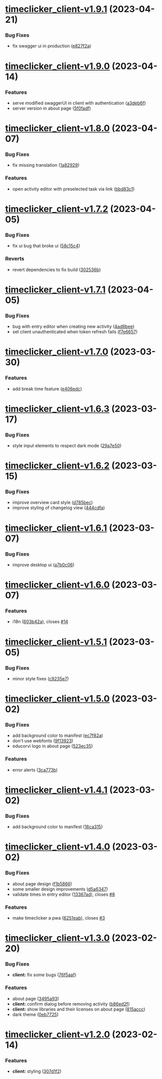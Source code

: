# [timeclicker_client-v1.9.1](https://github.com/educorvi/timeclicker/compare/timeclicker_client-v1.9.0...timeclicker_client-v1.9.1) (2023-04-21)


### Bug Fixes

* fix swagger ui in production ([e827f2a](https://github.com/educorvi/timeclicker/commit/e827f2a0aebcff6c61460ce56ec7f6334e8a7d5c))

# [timeclicker_client-v1.9.0](https://github.com/educorvi/timeclicker/compare/timeclicker_client-v1.8.0...timeclicker_client-v1.9.0) (2023-04-14)


### Features

* serve modified swaggerUI in client with authentication ([a3deb6f](https://github.com/educorvi/timeclicker/commit/a3deb6f0c6cfd5612a7f85014dbb582a206f7a31))
* server version in about page ([5f0fadf](https://github.com/educorvi/timeclicker/commit/5f0fadf3db1954147563138a6cf3bc19c574685f))

# [timeclicker_client-v1.8.0](https://github.com/educorvi/timeclicker/compare/timeclicker_client-v1.7.2...timeclicker_client-v1.8.0) (2023-04-07)


### Bug Fixes

* fix missing translation ([1a82929](https://github.com/educorvi/timeclicker/commit/1a82929c5e076865c780ae549281d45c926e4202))


### Features

* open activity editor with preselected task via link ([bbd83c1](https://github.com/educorvi/timeclicker/commit/bbd83c14806df228cbb46f5091aa2b71abdc3d74))

# [timeclicker_client-v1.7.2](https://github.com/educorvi/timeclicker/compare/timeclicker_client-v1.7.1...timeclicker_client-v1.7.2) (2023-04-05)


### Bug Fixes

* fix ui bug that broke ui ([58c15c4](https://github.com/educorvi/timeclicker/commit/58c15c42e1bca4d11d25579c65cb80349da924c8))


### Reverts

* revert dependencies to fix build ([302536b](https://github.com/educorvi/timeclicker/commit/302536be9469005bb25c1ad3f2318cf061e2e8cf))

# [timeclicker_client-v1.7.1](https://github.com/educorvi/timeclicker/compare/timeclicker_client-v1.7.0...timeclicker_client-v1.7.1) (2023-04-05)


### Bug Fixes

* bug with entry editor when creating new activity ([4ad8bee](https://github.com/educorvi/timeclicker/commit/4ad8bee72fca375698a3c067daedbe8a61e67eb1))
* set client unauthenticated when token refresh fails ([f7e6657](https://github.com/educorvi/timeclicker/commit/f7e6657183ddee878aa060d36773b247c18136d0))

# [timeclicker_client-v1.7.0](https://github.com/educorvi/timeclicker/compare/timeclicker_client-v1.6.3...timeclicker_client-v1.7.0) (2023-03-30)


### Features

* add break time feature ([e406edc](https://github.com/educorvi/timeclicker/commit/e406edc65ad01ffae01e858309ebf83d3496535b))

# [timeclicker_client-v1.6.3](https://github.com/educorvi/timeclicker/compare/timeclicker_client-v1.6.2...timeclicker_client-v1.6.3) (2023-03-17)


### Bug Fixes

* style input elements to respect dark mode ([29a7e50](https://github.com/educorvi/timeclicker/commit/29a7e50fbd22af1759db04dda47bf5606e705700))

# [timeclicker_client-v1.6.2](https://github.com/educorvi/timeclicker/compare/timeclicker_client-v1.6.1...timeclicker_client-v1.6.2) (2023-03-15)


### Bug Fixes

* improve overview card style ([d785bec](https://github.com/educorvi/timeclicker/commit/d785becbb05aaeaea3fffce8cf2435df7f4db27f))
* improve styling of changelog view ([444cdfa](https://github.com/educorvi/timeclicker/commit/444cdfad8767d5f9cf8346b5da08fcb870869c7b))

# [timeclicker_client-v1.6.1](https://github.com/educorvi/timeclicker/compare/timeclicker_client-v1.6.0...timeclicker_client-v1.6.1) (2023-03-07)


### Bug Fixes

* improve desktop ui ([a7b0c06](https://github.com/educorvi/timeclicker/commit/a7b0c067a36b838eb11af724466d4378ea4522ce))

# [timeclicker_client-v1.6.0](https://github.com/educorvi/timeclicker/compare/timeclicker_client-v1.5.1...timeclicker_client-v1.6.0) (2023-03-07)


### Features

* i18n ([603b42a](https://github.com/educorvi/timeclicker/commit/603b42a31c0da8b8d7851ee6573236c2d9a8fe43)), closes [#14](https://github.com/educorvi/timeclicker/issues/14)

# [timeclicker_client-v1.5.1](https://github.com/educorvi/timeclicker/compare/timeclicker_client-v1.5.0...timeclicker_client-v1.5.1) (2023-03-05)


### Bug Fixes

* minor style fixes ([c9235e7](https://github.com/educorvi/timeclicker/commit/c9235e752d23f92c0c4ee02d43a5ed952a31ee0d))

# [timeclicker_client-v1.5.0](https://github.com/educorvi/timeclicker/compare/timeclicker_client-v1.4.1...timeclicker_client-v1.5.0) (2023-03-02)


### Bug Fixes

* add background color to manifest ([ec7f82a](https://github.com/educorvi/timeclicker/commit/ec7f82a1914cc5a6e52068412df70545084865f7))
* don't use webfonts ([9f13923](https://github.com/educorvi/timeclicker/commit/9f13923c6f09b652b13af6da1e6c96af4485b2d1))
* educorvi logo in about page ([523ec35](https://github.com/educorvi/timeclicker/commit/523ec351f1b238572b3615708a1c791b06ad251b))


### Features

* error alerts ([3ca773b](https://github.com/educorvi/timeclicker/commit/3ca773b167605a66e7a9ea243342b52bd74e095f))

# [timeclicker_client-v1.4.1](https://github.com/educorvi/timeclicker/compare/timeclicker_client-v1.4.0...timeclicker_client-v1.4.1) (2023-03-02)


### Bug Fixes

* add background color to manifest ([16ca315](https://github.com/educorvi/timeclicker/commit/16ca3155c6594db8a2da569289446b6ea4c94b04))

# [timeclicker_client-v1.4.0](https://github.com/educorvi/timeclicker/compare/timeclicker_client-v1.3.0...timeclicker_client-v1.4.0) (2023-03-02)


### Bug Fixes

* about page design ([f1b5866](https://github.com/educorvi/timeclicker/commit/f1b586660e2a34ec8767ba16f3f5432d19b6138d))
* some smaller design improvements ([d5a6347](https://github.com/educorvi/timeclicker/commit/d5a6347588502d1b93415d886f0e9d77c74d2bd5))
* validate times in entry editor ([13367ad](https://github.com/educorvi/timeclicker/commit/13367ade7b78e555401cf18188019d3a0494f38d)), closes [#8](https://github.com/educorvi/timeclicker/issues/8)


### Features

* make timeclicker a pwa ([8251eab](https://github.com/educorvi/timeclicker/commit/8251eab3b785762a267ad96c9a3d901fe9cc9371)), closes [#3](https://github.com/educorvi/timeclicker/issues/3)

# [timeclicker_client-v1.3.0](https://github.com/educorvi/timeclicker/compare/timeclicker_client-v1.2.0...timeclicker_client-v1.3.0) (2023-02-20)


### Bug Fixes

* **client:** fix some bugs ([76f5aaf](https://github.com/educorvi/timeclicker/commit/76f5aafadeff97c8333236b16318b7d23c95e441))


### Features

* about page ([3495a93](https://github.com/educorvi/timeclicker/commit/3495a93bb56341271d91eda0de58f2e395ec8793))
* **client:** confirm dialog before removing activity ([b86ed2f](https://github.com/educorvi/timeclicker/commit/b86ed2fccc8cae02011a7eca54e7bc770566caa2))
* **client:** show libraries and their licenses on about page ([815accc](https://github.com/educorvi/timeclicker/commit/815acccf0ef68b2bcf13cddb1bade93b05623618))
* dark theme ([0eb7725](https://github.com/educorvi/timeclicker/commit/0eb7725ec16f58229975176961e2a9ee65bdce6a))

# [timeclicker_client-v1.2.0](https://github.com/educorvi/timeclicker/compare/timeclicker_client-v1.1.0...timeclicker_client-v1.2.0) (2023-02-14)


### Features

* **client:** styling ([307d1f2](https://github.com/educorvi/timeclicker/commit/307d1f2a427405b5f0720d90f952e8c4d9e8fadf))
